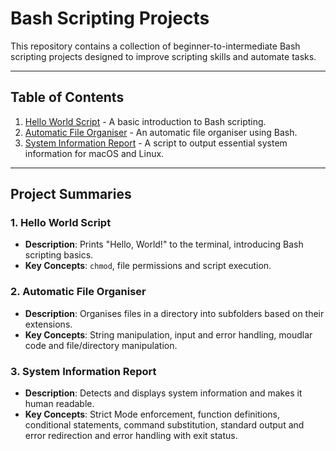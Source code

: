 # Bash Scripting Projects

This repository contains a collection of beginner-to-intermediate Bash scripting projects designed to improve scripting skills and automate tasks.

---

## Table of Contents
1. [Hello World Script](hello-world/) - A basic introduction to Bash scripting.
2. [Automatic File Organiser](automatic-file-organisation/) - An automatic file organiser using Bash.
3. [System Information Report](system-info/) - A script to output essential system information for macOS and Linux.

---

## Project Summaries

### 1. Hello World Script
- **Description**: Prints "Hello, World!" to the terminal, introducing Bash scripting basics.
- **Key Concepts**: `chmod`, file permissions and script execution.


### 2. Automatic File Organiser
- **Description**: Organises files in a directory into subfolders based on their extensions.
- **Key Concepts**: String manipulation, input and error handling, moudlar code and file/directory manipulation.

### 3. System Information Report
- **Description**: Detects and displays system information and makes it human readable.
- **Key Concepts**: Strict Mode enforcement, function definitions, conditional statements, command substitution, standard output and error redirection and error handling with exit status.
